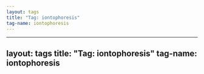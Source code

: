 ```yaml
---
layout: tags
title: "Tag: iontophoresis"
tag-name: iontophoresis
---
```

---
layout: tags
title: "Tag: iontophoresis"
tag-name: iontophoresis
---
